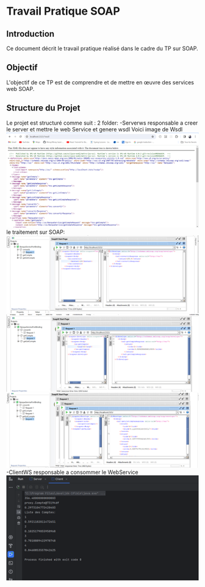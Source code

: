 # Travail Pratique SOAP

## Introduction

Ce document décrit le travail pratique réalisé dans le cadre du TP sur SOAP.

## Objectif

L'objectif de ce TP est de comprendre et de mettre en œuvre des services web SOAP.

## Structure du Projet

Le projet est structuré comme suit :
2 folder:
-Serverws responsable a creer le server et mettre le web Service et genere wsdl
Voici image de Wsdl 
<img src="wsdl.png">
le traitement sur SOAP:
<img src="Soap Convertir.png">
<img src="Soap getCompte.png">
<img src="Soap getListCOmpt.png">
-ClientWS responsable a consommer le WebService
<img src="consammationws.png">
